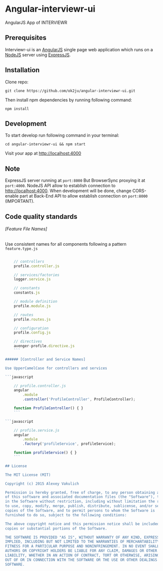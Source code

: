 # Angular-interviewr-ui
AngularJS App of INTERVIEWR

## Prerequisites

Interviewr-ui is an [AngularJS](https://angularjs.org/) single page web application which runs on a [NodeJS](http://nodejs.org/) server using [ExpressJS](http://expressjs.com/).

## Installation

Clone repo:

    git clone https://github.com/ok2ju/angular-interviewr-ui.git

Then install npm dependencies by running following command:

    npm install

## Development

To start develop run following command in your terminal:

    cd angular-interviewr-ui && npm start
    
Visit your app at [http://localhost:4000](http://localhost:4000)

## Note

ExpressJS server running at `port:8000`
But BrowserSync proxying it at `port:4000`. NodeJS API allow to establish connection to [http://localhost:4000](http://localhost:4000). When development will be done, change CORS-enable part at Back-End API to allow establish connection on `port:8000` (IMPORTANT).

## Code quality standards

###### [Feature File Names]

Use consistent names for all components following a pattern `feature.type.js`

```javascript

    // controllers
    profile.controller.js

    // services/factories
    logger.service.js

    // constants
    constants.js

    // module definition
    profile.module.js

    // routes
    profile.routes.js

    // configuration
    profile.config.js

    // directives
    avenger-profile.directive.js
    ```

###### [Controller and Service Names]

Use UpperCamelCase for controllers and services

```javascript

    // profile.controller.js
    angular
        .module
        .controller('ProfileController', ProfileController);

    function ProfileController() { }
    ```

```javascript

    // profile.service.js
    angular
        .module
        .factory('profileService', profileService);

    function profileService() { }
    ```

## License

The MIT License (MIT)

Copyright (c) 2015 Alexey Vakulich

Permission is hereby granted, free of charge, to any person obtaining a copy
of this software and associated documentation files (the "Software"), to deal
in the Software without restriction, including without limitation the rights
to use, copy, modify, merge, publish, distribute, sublicense, and/or sell
copies of the Software, and to permit persons to whom the Software is
furnished to do so, subject to the following conditions:

The above copyright notice and this permission notice shall be included in all
copies or substantial portions of the Software.

THE SOFTWARE IS PROVIDED "AS IS", WITHOUT WARRANTY OF ANY KIND, EXPRESS OR
IMPLIED, INCLUDING BUT NOT LIMITED TO THE WARRANTIES OF MERCHANTABILITY,
FITNESS FOR A PARTICULAR PURPOSE AND NONINFRINGEMENT. IN NO EVENT SHALL THE
AUTHORS OR COPYRIGHT HOLDERS BE LIABLE FOR ANY CLAIM, DAMAGES OR OTHER
LIABILITY, WHETHER IN AN ACTION OF CONTRACT, TORT OR OTHERWISE, ARISING FROM,
OUT OF OR IN CONNECTION WITH THE SOFTWARE OR THE USE OR OTHER DEALINGS IN THE
SOFTWARE.
